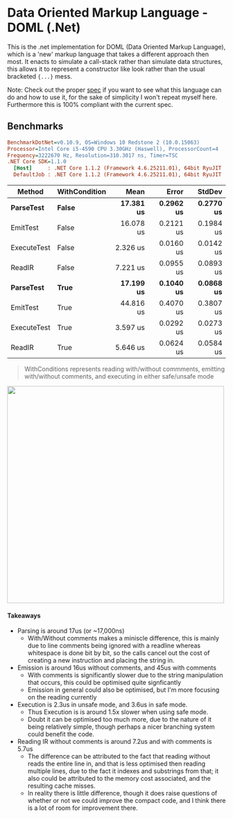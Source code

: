 # Data Oriented Markup Language - DOML (.Net)
This is the .net implementation for DOML (Data Oriented Markup Language), which is a 'new' markup language that takes a different approach then most.  It enacts to simulate a call-stack rather than simulate data structures, this allows it to represent a constructor like look rather than the usual bracketed `{...}` mess.

Note: Check out the proper [spec](https://github.com/DOML-DataOrientedMarkupLanguage/DOML-Spec) if you want to see what this language can do and how to use it, for the sake of simplicity I won't repeat myself here.  Furthermore this is 100% compliant with the current spec.

## Benchmarks

``` ini
BenchmarkDotNet=v0.10.9, OS=Windows 10 Redstone 2 (10.0.15063)
Processor=Intel Core i5-4590 CPU 3.30GHz (Haswell), ProcessorCount=4
Frequency=3222670 Hz, Resolution=310.3017 ns, Timer=TSC
.NET Core SDK=1.1.0
  [Host]     : .NET Core 1.1.2 (Framework 4.6.25211.01), 64bit RyuJIT
  DefaultJob : .NET Core 1.1.2 (Framework 4.6.25211.01), 64bit RyuJIT
```
 |      Method | WithCondition |      Mean |     Error |    StdDev |
 |------------ |-------------- |----------:|----------:|----------:|
 |   **ParseTest** |         **False** | **17.381 us** | **0.2962 us** | **0.2770 us** |
 |    EmitTest |         False | 16.078 us | 0.2121 us | 0.1984 us |
 | ExecuteTest |         False |  2.326 us | 0.0160 us | 0.0142 us |
 |      ReadIR |         False |  7.221 us | 0.0955 us | 0.0893 us |
 |   **ParseTest** |          **True** | **17.199 us** | **0.1040 us** | **0.0868 us** |
 |    EmitTest |          True | 44.816 us | 0.4070 us | 0.3807 us |
 | ExecuteTest |          True |  3.597 us | 0.0292 us | 0.0273 us |
 |      ReadIR |          True |  5.646 us | 0.0624 us | 0.0584 us |

> WithConditions represents reading with/without commments, emitting with/without comments, and executing in either safe/unsafe mode
<img src="https://github.com/DOML-DataOrientedMarkupLanguage/DOML.net/blob/master/DOML.net/Test/BenchmarkDotNet.Artifacts/results/AllTests-barplot.png" width="500" height="500">

#### Takeaways
- Parsing is around 17us (or ~17,000ns)
    - With/Without comments makes a miniscle difference, this is mainly due to line comments being ignored with a readline whereas whitespace is done bit by bit, so the calls cancel out the cost of creating a new instruction and placing the string in.
- Emission is around 16us without comments, and 45us with comments
	- With comments is significantly slower due to the string manipulation that occurs, this could be optimised quite signficantly
	- Emission in general could also be optimised, but I'm more focusing on the reading currently
- Execution is 2.3us in unsafe mode, and 3.6us in safe mode.
	- Thus Execution is is around 1.5x slower when using safe mode.
	- Doubt it can be optimised too much more, due to the nature of it being relatively simple, though perhaps a nicer branching system could benefit the code.
- Reading IR without comments is around 7.2us and with comments is 5.7us
	- The difference can be attributed to the fact that reading without reads the entire line in, and that is less optimised then reading multiple lines, due to the fact it indexes and substrings from that; it also could be attributed to the memory cost associated, and the resulting cache misses.
	- In reality there is little difference, though it does raise questions of whether or not we could improve the compact code, and I think there is a lot of room for improvement there.
